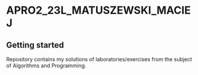 # APRO2_23L_MATUSZEWSKI_MACIEJ



## Getting started

Repository contains my solutions of laboratories/exercises from the subject of Algorithms and Programming. 
